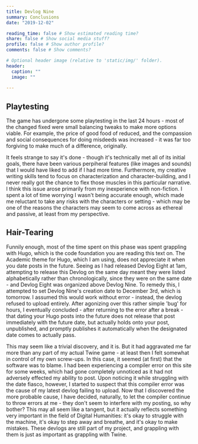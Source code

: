 ```yaml
---
title: Devlog Nine
summary: Conclusions
date: "2019-12-02"

reading_time: false # Show estimated reading time?
share: false # Show social media stuff?
profile: false # Show author profile?
comments: false # Show comments?

# Optional header image (relative to 'static/img/' folder).
header:
  caption: ""
  image: ""
 
---  
```

 
## Playtesting

The game has undergone some playtesting in the last 24 hours - most of the changed fixed were small balancing tweaks to make more options viable. For example, the price of good food of reduced, and the compassion and social consequences for doing misdeeds was increased - it was far too forgiving to make much of a difference, originally. 

It feels strange to say it's done - though it's technically met all of its initial goals, there have been various perpiheral features (like images and sounds) that I would have liked to add if I had more time. Furthermore, my creative writing skills tend to focus on characterization and character-building, and I never really got the chance to flex those muscles in this particular narrative. I think this issue arose primarily from my inexperience with non-fiction. I spent a lot of time worrying I wasn't being accurate enough, which made me reluctant to take any risks with the characters or setting - which may be one of the reasons the characters may seem to come across as ethereal and passive, at least from my perspective.

## Hair-Tearing

Funnily enough, most of the time spent on this phase was spent grappling with Hugo, which is the code foundation you are reading this text on. The Academic theme for Hugo, which I am using, does not appreciate it when you date posts in the future. Seeing as I had released Devlog Eight at 1am, attempting to release this Devlog on the same day meant they were listed alphabetically rather than chronologically, since they were on the same date - and Devlog Eight was organized above Devlog Nine. To remedy this, I attempted to set Devlog Nine's creation date to December 3rd, which is tomorrow. I assumed this would work without error - instead, the devlog refused to upload entirely. After agonizing over this rather simple 'bug' for hours, I eventually concluded - after returning to the error after a break - that dating your Hugo posts into the future does not release that post immediately with the future date, but actually holds onto your post, unpublished, and promptly publishes it automatically when the designated date comes to actually pass.

This may seem like a trivial discovery, and it is. But it had aggravated me far more than any part of my actual Twine game - at least then I felt somewhat in control of my own screw-ups. In this case, it seemed (at first) that the software was to blame. I had been experiencing a compiler error on this site for some weeks, which had gone completely unnoticed as it had not adversely effected my ability to post. Upon noticing it while struggling with the date fiasco, however, I started to suspect that this compiler error was the cause of my latest devlog failing to upload. Now that I discovered the more probable cause, I have decided, naturally, to let the compiler continue to throw errors at me - they don't seem to interfere with my posting, so why bother? This may all seem like a tangent, but it actually reflects something very important in the field of Digital Humanities: it's okay to struggle with the machine, it's okay to step away and breathe, and it's okay to make mistakes. These devlogs are still part of my project, and grappling with them is just as important as grappling with Twine.
